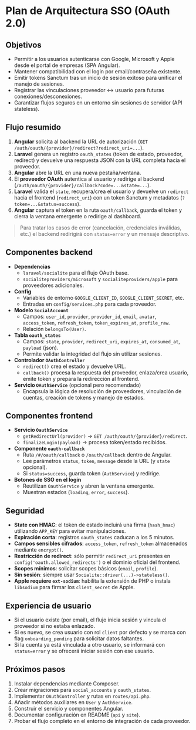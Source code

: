 # Plan de Arquitectura SSO (OAuth 2.0)

## Objetivos

- Permitir a los usuarios autenticarse con Google, Microsoft y Apple desde el portal de empresas (SPA Angular).
- Mantener compatibilidad con el login por email/contraseña existente.
- Emitir tokens Sanctum tras un inicio de sesión exitoso para unificar el manejo de sesiones.
- Registrar las vinculaciones proveedor ↔ usuario para futuras conexiones/desconexiones.
- Garantizar flujos seguros en un entorno sin sesiones de servidor (API stateless).

## Flujo resumido

1. **Angular** solicita al backend la URL de autorización (`GET /auth/oauth/{provider}/redirect?redirect_uri=...`).
2. **Laravel** genera un registro `oauth_states` (token de estado, proveedor, redirect) y devuelve una respuesta JSON con la URL completa hacia el proveedor.
3. **Angular** abre la URL en una nueva pestaña/ventana.
4. El **proveedor OAuth** autentica al usuario y redirige al backend (`/auth/oauth/{provider}/callback?code=...&state=...`).
5. **Laravel** valida el `state`, recupera/crea el usuario y devuelve un `redirect` hacia el frontend (`redirect_uri`) con un token Sanctum y metadatos (`?token=...&status=success`).
6. **Angular** captura el token en la ruta `oauth/callback`, guarda el token y cierra la ventana emergente o redirige al dashboard.

> Para tratar los casos de error (cancelación, credenciales inválidas, etc.) el backend redirigirá con `status=error` y un mensaje descriptivo.

## Componentes backend

- **Dependencias**
  - `laravel/socialite` para el flujo OAuth base.
  - `socialiteproviders/microsoft` y `socialiteproviders/apple` para proveedores adicionales.
- **Config**
  - Variables de entorno `GOOGLE_CLIENT_ID`, `GOOGLE_CLIENT_SECRET`, etc.
  - Entradas en `config/services.php` para cada proveedor.
- **Modelo `SocialAccount`**
  - Campos: `user_id`, `provider`, `provider_id`, `email`, `avatar`, `access_token`, `refresh_token`, `token_expires_at`, `profile_raw`.
  - Relación `belongsTo(User)`.
- **Tabla `oauth_states`**
  - Campos: `state`, `provider`, `redirect_uri`, `expires_at`, `consumed_at`, `payload` (json).
  - Permite validar la integridad del flujo sin utilizar sesiones.
- **Controlador `OAuthController`**
  - `redirect()` crea el estado y devuelve URL.
  - `callback()` procesa la respuesta del proveedor, enlaza/crea usuario, emite token y prepara la redirección al frontend.
- **Servicio `OAuthService`** (opcional pero recomendado)
  - Encapsula la lógica de resolución de proveedores, vinculación de cuentas, creación de tokens y manejo de estados.

## Componentes frontend

- **Servicio `OauthService`**
  - `getRedirectUrl(provider)` → `GET /auth/oauth/{provider}/redirect`.
  - `finalizeLogin(payload)` → procesa token/estado recibidos.
- **Componente `oauth-callback`**
  - Ruta `/#/oauth/callback` o `/oauth/callback` dentro de Angular.
  - Lee parámetros `status`, `token`, `message` desde la URL (y `state` opcional).
  - Si `status=success`, guarda token (`AuthService`) y redirige.
- **Botones de SSO en el login**
  - Reutilizan `OauthService` y abren la ventana emergente.
  - Muestran estados (`loading`, `error`, `success`).

## Seguridad

- **State con HMAC**: el token de estado incluirá una firma (`hash_hmac`) utilizando `APP_KEY` para evitar manipulaciones.
- **Expiración corta**: registros `oauth_states` caducan a los 5 minutos.
- **Campos sensibles cifrados**: `access_token`, `refresh_token` almacenados mediante `encrypt()`.
- **Restricción de redirect**: sólo permitir `redirect_uri` presentes en `config('oauth.allowed_redirects')` o el dominio oficial del frontend.
- **Scopes mínimos**: solicitar scopes básicos (`email`, `profile`).
- **Sin sesión**: siempre usar `Socialite::driver(...)->stateless()`.
- **Apple requiere `ext-sodium`**: habilita la extensión de PHP o instala `libsodium` para firmar los `client_secret` de Apple.

## Experiencia de usuario

- Si el usuario existe (por email), el flujo inicia sesión y vincula el proveedor si no estaba enlazado.
- Si es nuevo, se crea usuario con rol `client` por defecto y se marca con flag `onboarding_pending` para solicitar datos faltantes.
- Si la cuenta ya está vinculada a otro usuario, se informará con `status=error` y se ofrecerá iniciar sesión con ese usuario.

## Próximos pasos

1. Instalar dependencias mediante Composer.
2. Crear migraciones para `social_accounts` y `oauth_states`.
3. Implementar `OAuthController` y rutas en `routes/api.php`.
4. Añadir métodos auxiliares en `User` y `AuthService`.
5. Construir el servicio y componentes Angular.
6. Documentar configuración en README (`api` y `site`).
7. Probar el flujo completo en el entorno de integración de cada proveedor.
